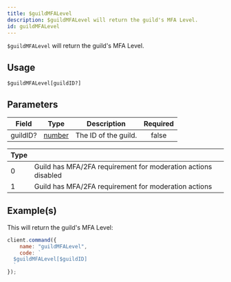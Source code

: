 ```yaml
---
title: $guildMFALevel
description: $guildMFALevel will return the guild's MFA Level.
id: guildMFALevel
---
```


`$guildMFALevel` will return the guild's MFA Level.

## Usage

```aoi
$guildMFALevel[guildID?]
```

## Parameters

| Field    | Type                                                                                              | Description          | Required |
| -------- | ------------------------------------------------------------------------------------------------- | -------------------- | :------: |
| guildID? | [number](https://developer.mozilla.org/en-US/docs/Web/JavaScript/Reference/Global_Objects/Number) | The ID of the guild. |  false   |

| Type |                                                               |
| ---- | ------------------------------------------------------------- |
| 0    | Guild has MFA/2FA requirement for moderation actions disabled |
| 1    | Guild has MFA/2FA requirement for moderation actions          |

## Example(s)

This will return the guild's MFA Level:

```javascript
client.command({
    name: "guildMFALevel",
    code: `
  $guildMFALevel[$guildID]
  `
});
```
